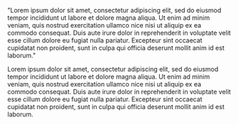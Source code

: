 "Lorem ipsum dolor sit amet, consectetur adipiscing elit, sed do eiusmod tempor incididunt ut labore et dolore magna aliqua. Ut enim
ad minim veniam, quis nostrud exercitation ullamco nice nisi ut aliquip ex ea commodo consequat. Duis aute irure dolor in
reprehenderit in voluptate velit esse cillum dolore eu fugiat nulla pariatur. Excepteur sint occaecat cupidatat non proident, sunt in culpa 
qui officia deserunt mollit anim id est laborum."

Lorem ipsum dolor sit amet, consectetur adipiscing elit, sed do eiusmod tempor incididunt ut labore et dolore magna aliqua. Ut enim ad minim
veniam, quis nostrud exercitation ullamco nice nisi ut aliquip ex ea commodo consequat. Duis aute irure dolor in reprehenderit in
voluptate velit esse cillum dolore eu fugiat nulla pariatur. Excepteur sint occaecat cupidatat non proident, sunt in culpa qui officia
deserunt mollit anim id est laborum.